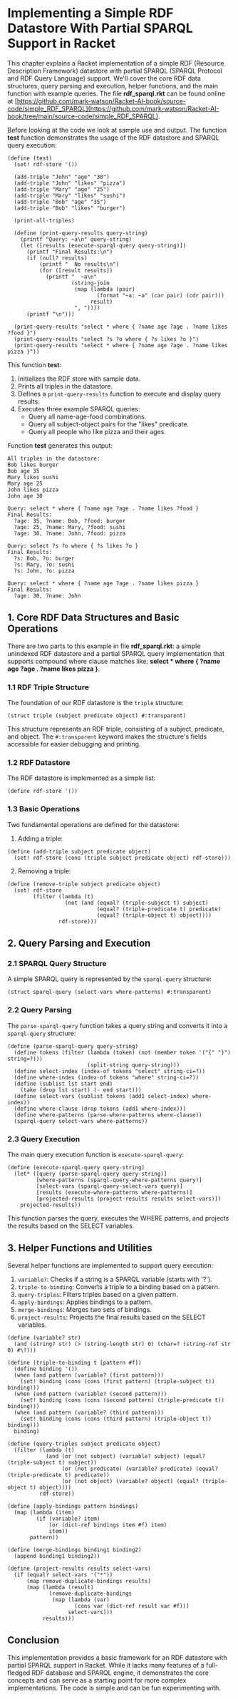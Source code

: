 # Implementing a Simple RDF Datastore With Partial SPARQL Support in Racket

This chapter explains a Racket implementation of a simple RDF (Resource Description Framework) datastore with partial SPARQL (SPARQL Protocol and RDF Query Language) support. We'll cover the core RDF data structures, query parsing and execution, helper functions, and the main function with example queries. The file **rdf_sparql.rkt** can be found online at [https://github.com/mark-watson/Racket-AI-book/source-code/simple_RDF_SPARQL](https://github.com/mark-watson/Racket-AI-book/tree/main/source-code/simple_RDF_SPARQL).

Before looking at the code we look at sample use and output. The  function **test** function demonstrates the usage of the RDF datastore and SPARQL query execution:

```racket
(define (test)
  (set! rdf-store '())

  (add-triple "John" "age" "30")
  (add-triple "John" "likes" "pizza")
  (add-triple "Mary" "age" "25")
  (add-triple "Mary" "likes" "sushi")
  (add-triple "Bob" "age" "35")
  (add-triple "Bob" "likes" "burger")

  (print-all-triples)

  (define (print-query-results query-string)
    (printf "Query: ~a\n" query-string)
    (let ([results (execute-sparql-query query-string)])
      (printf "Final Results:\n")
      (if (null? results)
          (printf "  No results\n")
          (for ([result results])
            (printf "  ~a\n"
                    (string-join
                     (map (lambda (pair)
                            (format "~a: ~a" (car pair) (cdr pair)))
                          result)
                     ", "))))
      (printf "\n")))

  (print-query-results "select * where { ?name age ?age . ?name likes ?food }")
  (print-query-results "select ?s ?o where { ?s likes ?o }")
  (print-query-results "select * where { ?name age ?age . ?name likes pizza }"))
  ```

This function **test**:

1. Initializes the RDF store with sample data.
2. Prints all triples in the datastore.
3. Defines a `print-query-results` function to execute and display query results.
4. Executes three example SPARQL queries:
   - Query all name-age-food combinations.
   - Query all subject-object pairs for the "likes" predicate.
   - Query all people who like pizza and their ages.

Function **test** generates this output:

```text
All triples in the datastore:
Bob likes burger
Bob age 35
Mary likes sushi
Mary age 25
John likes pizza
John age 30

Query: select * where { ?name age ?age . ?name likes ?food }
Final Results:
  ?age: 35, ?name: Bob, ?food: burger
  ?age: 25, ?name: Mary, ?food: sushi
  ?age: 30, ?name: John, ?food: pizza

Query: select ?s ?o where { ?s likes ?o }
Final Results:
  ?s: Bob, ?o: burger
  ?s: Mary, ?o: sushi
  ?s: John, ?o: pizza

Query: select * where { ?name age ?age . ?name likes pizza }
Final Results:
  ?age: 30, ?name: John
```


## 1. Core RDF Data Structures and Basic Operations

There are two parts to this example in file **rdf_sparql.rkt**: a simple unindexed RDF datastore and a partial SPARQL query implementation that supports compound where clause matches like: **select * where { ?name age ?age . ?name likes pizza }**.

### 1.1 RDF Triple Structure

The foundation of our RDF datastore is the `triple` structure:

```racket
(struct triple (subject predicate object) #:transparent)
```

This structure represents an RDF triple, consisting of a subject, predicate, and object. The `#:transparent` keyword makes the structure's fields accessible for easier debugging and printing.

### 1.2 RDF Datastore

The RDF datastore is implemented as a simple list:

```racket
(define rdf-store '())
```

### 1.3 Basic Operations

Two fundamental operations are defined for the datastore:

1. Adding a triple:

```racket
(define (add-triple subject predicate object)
  (set! rdf-store (cons (triple subject predicate object) rdf-store)))
```

2. Removing a triple:

```racket
(define (remove-triple subject predicate object)
  (set! rdf-store
        (filter (lambda (t)
                  (not (and (equal? (triple-subject t) subject)
                            (equal? (triple-predicate t) predicate)
                            (equal? (triple-object t) object))))
                rdf-store)))
```

## 2. Query Parsing and Execution

### 2.1 SPARQL Query Structure

A simple SPARQL query is represented by the `sparql-query` structure:

```racket
(struct sparql-query (select-vars where-patterns) #:transparent)
```

### 2.2 Query Parsing

The `parse-sparql-query` function takes a query string and converts it into a `sparql-query` structure:

```racket
(define (parse-sparql-query query-string)
  (define tokens (filter (lambda (token) (not (member token '("{" "}") string=?)))
                         (split-string query-string)))
  (define select-index (index-of tokens "select" string-ci=?))
  (define where-index (index-of tokens "where" string-ci=?))
  (define (sublist lst start end)
    (take (drop lst start) (- end start)))
  (define select-vars (sublist tokens (add1 select-index) where-index))
  (define where-clause (drop tokens (add1 where-index)))
  (define where-patterns (parse-where-patterns where-clause))
  (sparql-query select-vars where-patterns))
```

### 2.3 Query Execution

The main query execution function is `execute-sparql-query`:

```racket
(define (execute-sparql-query query-string)
  (let* ([query (parse-sparql-query query-string)]
         [where-patterns (sparql-query-where-patterns query)]
         [select-vars (sparql-query-select-vars query)]
         [results (execute-where-patterns where-patterns)]
         [projected-results (project-results results select-vars)])
    projected-results))
```

This function parses the query, executes the WHERE patterns, and projects the results based on the SELECT variables.

## 3. Helper Functions and Utilities

Several helper functions are implemented to support query execution:

1. `variable?`: Checks if a string is a SPARQL variable (starts with '?').
2. `triple-to-binding`: Converts a triple to a binding based on a pattern.
3. `query-triples`: Filters triples based on a given pattern.
4. `apply-bindings`: Applies bindings to a pattern.
5. `merge-bindings`: Merges two sets of bindings.
6. `project-results`: Projects the final results based on the SELECT variables.

```racket
(define (variable? str)
  (and (string? str) (> (string-length str) 0) (char=? (string-ref str 0) #\?)))

(define (triple-to-binding t [pattern #f])
  (define binding '())
  (when (and pattern (variable? (first pattern)))
    (set! binding (cons (cons (first pattern) (triple-subject t)) binding)))
  (when (and pattern (variable? (second pattern)))
    (set! binding (cons (cons (second pattern) (triple-predicate t)) binding)))
  (when (and pattern (variable? (third pattern)))
    (set! binding (cons (cons (third pattern) (triple-object t)) binding)))
  binding)

(define (query-triples subject predicate object)
  (filter (lambda (t)
            (and (or (not subject) (variable? subject) (equal? (triple-subject t) subject))
                 (or (not predicate) (variable? predicate) (equal? (triple-predicate t) predicate))
                 (or (not object) (variable? object) (equal? (triple-object t) object))))
          rdf-store))

(define (apply-bindings pattern bindings)
  (map (lambda (item)
         (if (variable? item)
             (or (dict-ref bindings item #f) item)
             item))
       pattern))

(define (merge-bindings binding1 binding2)
  (append binding1 binding2))

(define (project-results results select-vars)
  (if (equal? select-vars '("*"))
      (map remove-duplicate-bindings results)
      (map (lambda (result)
             (remove-duplicate-bindings
              (map (lambda (var)
                     (cons var (dict-ref result var #f)))
                   select-vars)))
           results)))
```


## Conclusion

This implementation provides a basic framework for an RDF datastore with partial SPARQL support in Racket. While it lacks many features of a full-fledged RDF database and SPARQL engine, it demonstrates the core concepts and can serve as a starting point for more complex implementations. The code is simple and can be fun experimenting with.